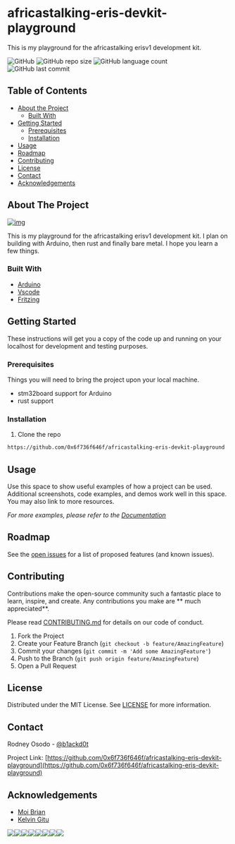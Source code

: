 # africastalking-eris-devkit-playground

This is my playground for the africastalking erisv1 development kit.


![GitHub](https://img.shields.io/github/license/0x6f736f646f/africastalking-eris-devkit-playground?style=plastic&color=brightgreen)
![GitHub repo size](https://img.shields.io/github/repo-size/0x6f736f646f/africastalking-eris-devkit-playground?color=brightgreen&style=plastic)
![GitHub language count](https://img.shields.io/github/languages/count/0x6f736f646f/africastalking-eris-devkit-playground?&style=plastic&color=brightgreen)
![GitHub last commit](https://img.shields.io/github/last-commit/0x6f736f646f/africastalking-eris-devkit-playground?style=plastic&color=brightgreen)

<!-- TABLE OF CONTENTS -->
## Table of Contents

* [About the Project](#about-the-project)
  * [Built With](#built-with)
* [Getting Started](#getting-started)
  * [Prerequisites](#prerequisites)
  * [Installation](#installation)
* [Usage](#usage)
* [Roadmap](#roadmap)
* [Contributing](#contributing)
* [License](#license)
* [Contact](#contact)
* [Acknowledgements](#acknowledgements)



<!-- ABOUT THE PROJECT -->
## About The Project
[![img](https://i.imgur.com/qFCOPik.jpg)](https://africastalking.com/iot)


This is my playground for the africastalking erisv1 development kit. I plan on building with Arduino, then rust and finally bare metal. I hope you learn a few things.


### Built With

* [Arduino](https://www.arduino.cc/en/Main/Software)
* [Vscode](https://code.visualstudio.com/)
* [Fritzing](https://fritzing.org/)




<!-- GETTING STARTED -->
## Getting Started

These instructions will get you a copy of the code up and running on your localhost for development and testing purposes.

### Prerequisites

Things you will need to bring the project upon your local machine.

* stm32board support for Arduino
* rust support

### Installation
 
1. Clone the repo
```sh
https://github.com/0x6f736f646f/africastalking-eris-devkit-playground
```



<!-- USAGE EXAMPLES -->
## Usage

Use this space to show useful examples of how a project can be used. Additional screenshots, code examples, and demos work well in this space. You may also link to more resources.

_For more examples, please refer to the [Documentation](https://example.com)_



<!-- ROADMAP -->
## Roadmap

See the [open issues](https://github.com/0x6f736f646f/africastalking-eris-devkit-playground/issues) for a list of proposed features (and known issues).



<!-- CONTRIBUTING -->
## Contributing

Contributions make the open-source community such a fantastic place to learn, inspire, and create. Any contributions you make are ** much appreciated**.

Please read [CONTRIBUTING.md](https://gist.github.com/PurpleBooth/b24679402957c63ec426) for details on our code of conduct.

1. Fork the Project
2. Create your Feature Branch (`git checkout -b feature/AmazingFeature`)
3. Commit your changes (`git commit -m 'Add some AmazingFeature'`)
4. Push to the Branch (`git push origin feature/AmazingFeature`)
5. Open a Pull Request



<!-- LICENSE -->
## License
Distributed under the MIT License. See [LICENSE](https://github.com/0x6f736f646f/africastalking-eris-devkit-playground/blob/master/LICENSE) for more information.



<!-- CONTACT -->
## Contact

Rodney Osodo - [@b1ackd0t](https://twitter.com/b1ackd0t)


Project Link: [https://github.com/0x6f736f646f/africastalking-eris-devkit-playground](https://github.com/0x6f736f646f/africastalking-eris-devkit-playground)



<!-- ACKNOWLEDGEMENTS -->
## Acknowledgements

* [Moi Brian](https://twitter.com/moibrian5?s=08)
* [Kelvin Gitu](https://twitter.com/GituKelvin)

[![](https://sourcerer.io/fame/0x6f736f646f/0x6f736f646f/africastalking-eris-devkit-playground/images/0)](https://sourcerer.io/fame/0x6f736f646f/0x6f736f646f/africastalking-eris-devkit-playground/links/0)[![](https://sourcerer.io/fame/0x6f736f646f/0x6f736f646f/africastalking-eris-devkit-playground/images/1)](https://sourcerer.io/fame/0x6f736f646f/0x6f736f646f/africastalking-eris-devkit-playground/links/1)[![](https://sourcerer.io/fame/0x6f736f646f/0x6f736f646f/africastalking-eris-devkit-playground/images/2)](https://sourcerer.io/fame/0x6f736f646f/0x6f736f646f/africastalking-eris-devkit-playground/links/2)[![](https://sourcerer.io/fame/0x6f736f646f/0x6f736f646f/africastalking-eris-devkit-playground/images/3)](https://sourcerer.io/fame/0x6f736f646f/0x6f736f646f/africastalking-eris-devkit-playground/links/3)[![](https://sourcerer.io/fame/0x6f736f646f/0x6f736f646f/africastalking-eris-devkit-playground/images/4)](https://sourcerer.io/fame/0x6f736f646f/0x6f736f646f/africastalking-eris-devkit-playground/links/4)[![](https://sourcerer.io/fame/0x6f736f646f/0x6f736f646f/africastalking-eris-devkit-playground/images/5)](https://sourcerer.io/fame/0x6f736f646f/0x6f736f646f/africastalking-eris-devkit-playground/links/5)[![](https://sourcerer.io/fame/0x6f736f646f/0x6f736f646f/africastalking-eris-devkit-playground/images/6)](https://sourcerer.io/fame/0x6f736f646f/0x6f736f646f/africastalking-eris-devkit-playground/links/6)[![](https://sourcerer.io/fame/0x6f736f646f/0x6f736f646f/africastalking-eris-devkit-playground/images/7)](https://sourcerer.io/fame/0x6f736f646f/0x6f736f646f/africastalking-eris-devkit-playground/links/7)

